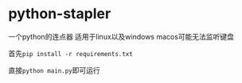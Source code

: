 # python-stapler
一个python的连点器 适用于linux以及windows macos可能无法监听键盘

首先```pip install -r requirements.txt```

直接```python main.py```即可运行
